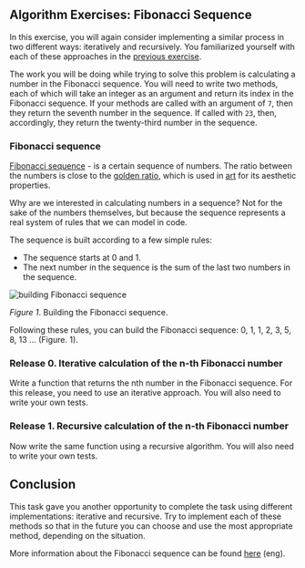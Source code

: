 ## Algorithm Exercises: Fibonacci Sequence

In this exercise, you will again consider implementing a similar process in two different ways: iteratively and recursively. You familiarized yourself with each of these approaches in the [previous exercise](https://github.com/Elbrus-Bootcamp/core-algorithm-factorial/tree/master-eng).

The work you will be doing while trying to solve this problem is calculating a number in the Fibonacci sequence. You will need to write two methods, each of which will take an integer as an argument and return its index in the Fibonacci sequence. If your methods are called with an argument of `7`, then they return the seventh number in the sequence. If called with `23`, then, accordingly, they return the twenty-third number in the sequence.


### Fibonacci sequence

[Fibonacci sequence](https://en.wikipedia.org/wiki/Fibonacci_number) - is a certain sequence of numbers. The ratio between the numbers is close to the [golden ratio](https://en.wikipedia.org/wiki/Golden_ratio), which is used in [art](https://en.wikipedia.org/wiki/List_of_works_designed_with_the_golden_ratio) for its aesthetic properties.

Why are we interested in calculating numbers in a sequence? Not for the sake of the numbers themselves, but because the sequence represents a real system of rules that we can model in code.

The sequence is built according to a few simple rules:

- The sequence starts at 0 and 1.
- The next number in the sequence is the sum of the last two numbers in the sequence.

![building Fibonacci sequence](readme-assets/build_fibonacci_sequence.gif)

*Figure 1*. Building the Fibonacci sequence.

Following these rules, you can build the Fibonacci sequence: 0, 1, 1, 2, 3, 5, 8, 13 ... (Figure. 1).

### Release 0. Iterative calculation of the n-th Fibonacci number

Write a function that returns the nth number in the Fibonacci sequence. For this release, you need to use an iterative approach. You will also need to write your own tests.

### Release 1. Recursive calculation of the n-th Fibonacci number

Now write the same function using a recursive algorithm. You will also need to write your own tests.


## Conclusion

This task gave you another opportunity to complete the task using different implementations: iterative and recursive. Try to implement each of these methods so that in the future you can choose and use the most appropriate method, depending on the situation.

More information about the Fibonacci sequence can be found [here](readme-assets/fib_description.md) (eng).

